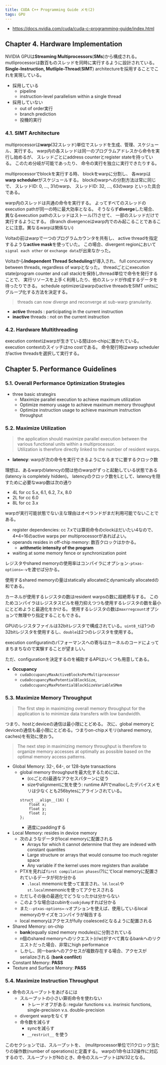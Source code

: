 ```yaml
---
title: CUDA C++ Programming Guide メモ(2)
tags: GPU
---
```


* <https://docs.nvidia.com/cuda/cuda-c-programming-guide/index.html>

## Chapter 4. Hardware Implementation

NVIDIA GPUは**Streaming Multiprocessors**(**SMs**)から構成される。
mutliprocessorは数百ものスレッドを同時に実行するように設計されている。
**Single-Instruction, Mutliple-Thread**(**SIMT**) architectureを採用することでこれを実現している。

* 採用している
    * pipeline
    * instruction-level parallelism within a single thread
* 採用していない
    * out of order実行
    * branch prediction
    * 投機的実行

### 4.1. SIMT Architecture

multiprocessorは**warp**(32スレッド)単位でスレッドを生成、管理、スケジュール、実行する。
warp内の各スレッドは同一のプログラムアドレスから命令を実行し始めるが、
スレッドごとにaddress counterとregister stateを持っている。
このため分岐が可能であったり、
命令の実行を独立に実行できたりする。

multiprocessorでblockを実行する時、
blockをwarpに分割し、
各warpは**warp scheduler**がスケジュールする。
blockのwarpへの分割方法は常に同じで、
スレッドID: 0, ..., 31のwarp、
スレッドID: 32, ..., 63のwarp
といった具合である。

warp内のスレッドは共通の命令を実行する。
よってすべてのスレッドのexecution pathが同一の時に最大効率となる。
そうならず**diverge**した場合、
異なるexecution pathのスレッドはストール(?)させて、
一部のスレッドだけで実行するようにする。
(Branch divergenceはwarp内でのみ起こることであることに注意。異なるwarpは関係ない)

Voltaの前はwarpで一つのプログラムカウンタを共有し、
active threadを指定するような**active mask**を使っていた。
この場合、divergent regionにおいて`signal each other` or `exchange data`が出来なかった。

Voltaから**Independent Thread Scheduling**が導入され、
full concurrency between threads, regardless of warpとなった。
threadごとにexecution state(program counter and call stack)を保持しthrread単位で命令を発行することで、
実行リソースを上手く利用したり、他のスレッドが作成するデータを待ったりできる。
schedule optimizerはwarpのactive threadsをSIMT unitsにグループ化する方法を決定する。

> threads can now diverge and reconverge at sub-warp granularity.

* **active** threads   : participating in the current instruction
* **inactive** threads : not on the current instruction

### 4.2. Hardware Multithreading

execution contextはwarpが生きている間はon-chipに置かれている。
execution contextのスイッチはno costである。
命令発行時はwarp schedulerがactive threadsを選択して実行する。

## Chapter 5. Performance Guidelines

### 5.1. Overall Performance Optimization Strategies

* three basic strategirs
    * Maximize parallel execution to achieve maximum utilization
    * Optimize memory usage to achieve maximum memory throughput
    * Optimize instruction usage to achieve maximum instruction throughput

### 5.2. Maximize Utilization

> the application should maximize parallel execution between the various functional units within a multiprocessor.   
> Utilization is therefore directly linked to the number of resident warps.

* **latency**: warpが次の命令を実行できるようになるまでに要するクロック数

理想は、あるwarpのlatencyの間は他のwarpがずっと起動している状態である(latency is completely hidden)。
latencyのクロック数をLとして、latencyを隠すために必要なwarp数は次の通り

* 4L for cc 5.x, 6.1, 6.2, 7.x, 8.0
* 2L for cc 6.0
* 8L for cc 3.x

warpが実行可能状態でない主な理由はオペランドがまだ利用可能でないことである。

* register dependencies: cc 7.xでは算術命令のclockはだいたい4なので、4*4=16のactive warps per multiprocessorがあればよい。
* operands resides in off-chip memory: 数百クロックはかかる。
    * **arithmetic intensity of the program**
* waiting at some memory fence or synchronization point

レジスタやshared memoryの使用率はコンパイラにオプション`-ptxas-options=-v`を渡せば分かる。

使用するshared memoryの量はstatically allocatedとdynamically allocatedの和である。

カーネルが使用するレジスタの数はresident warpsの数に超絶寄与する。
このためコンパイラはレジスタスピルを極力抑えつつも使用するレジスタの数を最小にとどめようと最適化をかける。
使用するレジスタの数は`maxrregcount`オプションで無理やり指定することもできる。

GPUのレジスタファイルは32bitレジスタで構成されている。`uint8_t`は1つの32bitレジスタを使用するし、`double`は2つのレジスタを使用する。

execution configuratinのパフォーマンスへの寄与はカーネルのコードによってまちまちなので実験することが望ましい。

ただ、configurationを決定するのを補助するAPIはいくつも用意してある。

* **Occupancy**
    * `cudaOccupancyMaxActiveBlocksPerMultiprocessor`
    * `cudaOccupancyMaxPotentialBlockSize`, `cudaOccupancyMaxPotentialBlockSizeVariableSMem`

### 5.3. Maximize Memory Throughput

> The first step in maximizing overall memory throughput for the application is to minimize data transfers with low bandwidth.

つまり、hostとdeviceの通信は最小限にとどめる。
次に、global memoryとdeviceの通信も最小限にとどめる。つまりon-chipメモリ(shared memory, caches)を有効に使おう。

> The next step in maximizing memory throughput is therefore to organize memory accesses at optimally as possible based on the optimal memory access patterns.

* Global Memory: 32-, 64-, or 128-byte transactions
    * global memory throughputを最大化するためには、
        * (ccごとの)最適なアクセスパターンに従う
        * sizeやalignmentに気を使う: runtime APIでmallocしたデバイスメモリは少なくとも256bytesにアラインされている。
        ```
        struct __align__(16) {
            float x;
            float y;
            float z;
        };
        ```
        * 適度にpaddingする
* Local Memory: resides in device memory
    * 次のようなデータがlocal memoryに配置される
        * Arrays for which it cannot determine that they are indexed with constant quantites
        * Large structure or arrays that would consume too much register space
        * Any variable if the kernel uses more registers than availabe
    * PTXを見れば`first compilation phases`(?)にてlocal memoryに配置されているデータが何か分かる
        * `.local` mnemonicを使って宣言され、`ld.local`や`st.local`mnemonicを使ってアクセスされる
    * ただしその後の最適化でどうなったかは分からない
    * このような場合はcubinを`cuobjdump`すれば分かる
    * また`--ptxas-options=-v`オプションを使えば、使用しているlocal memoryのサイズをコンパイラが報告する
    * local memoryはアクセスがfully coalescedとなるように配置される 
* Shared Memory: on-chip
    * **bank**(equally sized memory modules)に分割されている
    * n個のshared memoryへのリクエスト(r/w)がすべて異なるbankへのリクエストだった場合、非常にhigh performance
    * しかし、同一bankへのアクセスが複数存在する場合、アクセスがserializeされる (**bank confilct**)
* Constant Memory: **PASS**
* Texture and Surface Memory: **PASS**

### 5.4. Maximize Instruction Throughput

* 命令のスループットをあげるには
    * スループットの小さい算術命令を使わない
        * トレードオフがある: regular functions v.s. insrinsic functions, single-precision v.s. double-precision
    * divergent warpをなくす
    * 命令数を減らす
        * syncを減らす
        * `__restrict__` を使う

このセクションでは、スループットを、　(mulitprocessor単位で)1クロック当たりの操作数(number of operations)と定義する。
warpの1命令は32操作に対応するので、スループットがNのとき、命令のスループットはN/32となる。


